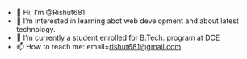 - 👋 Hi, I’m @Rishut681
- 👀 I’m interested in learning abot web development and about latest technology.
- 🌱 I’m currently a student enrolled for B.Tech. program at DCE
- 📫 How to reach me: email=rishut681@gmail.com 

<!---
Rishut681/Rishut681 is a ✨ special ✨ repository because its `README.md` (this file) appears on your GitHub profile.
You can click the Preview link to take a look at your changes.
--->
